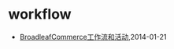 # workflow
* [BroadleafCommerce工作流和活动](/2014/2014-01-21-broadleafcommerce-workflow-and-activity),2014-01-21
